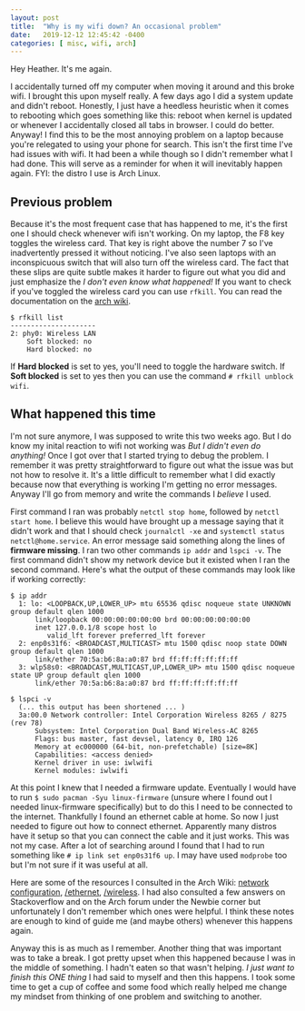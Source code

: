 ```yaml
---
layout: post
title:  "Why is my wifi down? An occasional problem"
date:   2019-12-12 12:45:42 -0400
categories: [ misc, wifi, arch]
---
```


Hey Heather. It's me again.

I accidentally turned off my computer when moving it around and this broke wifi.
I brought this upon myself really. A few days ago I did a system update and
didn't reboot. Honestly, I just have a heedless heuristic when it comes to
rebooting which goes something like this: reboot when kernel is updated or
whenever I accidentally closed all tabs in browser. I could do better. Anyway! I
find this to be the most annoying problem on a laptop because you're relegated
to using your phone for search. This isn't the first time I've had issues with
wifi. It had been a while though so I didn't remember what I had done. This will
serve as a reminder for when it will inevitably happen again. FYI: the distro I
use is Arch Linux.

## Previous problem

Because it's the most frequent case that has happened to me, it's the first one
I should check whenever wifi isn't working. On my laptop, the F8 key toggles the
wireless card. That key is right above the number 7 so I've inadvertently
pressed it without noticing. I've also seen laptops with an inconspicuous switch
that will also turn off the wireless card. The fact that these slips are quite
subtle makes it harder to figure out what you did and just emphasize the _I
don't even know what happened!_ If you want to check if you've toggled the
wireless card you can use `rfkill`. You can read the documentation on the [arch
wiki][arch-wireless-rfkill].

```
$ rfkill list
---------------------
2: phy0: Wireless LAN
	Soft blocked: no
	Hard blocked: no
```

If **Hard blocked** is set to yes, you'll need to toggle the hardware switch. If
**Soft blocked** is set to yes then you can use the command `# rfkill unblock
wifi`.

## What happened this time

I'm not sure anymore, I was supposed to write this two weeks ago. But I do know
my inital reaction to wifi not working was _But I didn't even do anything!_ Once
I got over that I started trying to debug the problem. I remember it was pretty
straightforward to figure out what the issue was but not how to resolve it.
It's a little difficult to remember what I did exactly because now that
everything is working I'm getting no error messages. Anyway I'll go from memory
and write the commands I _believe_ I used.

First command I ran was probably `netctl stop home`, followed by `netctl start
home`. I believe this would have brought up a message saying that it didn't work
and that I should check `journalctl -xe` and `systemctl status
netctl@home.service`. An error message said something along the lines of
**firmware missing**. I ran two other commands `ip addr` and `lspci -v`. The
first command didn't show my network device but it existed when I ran the second
command. Here's what the output of these commands may look like if working
correctly:

```
$ ip addr
  1: lo: <LOOPBACK,UP,LOWER_UP> mtu 65536 qdisc noqueue state UNKNOWN group default qlen 1000
      link/loopback 00:00:00:00:00:00 brd 00:00:00:00:00:00
      inet 127.0.0.1/8 scope host lo
         valid_lft forever preferred_lft forever
  2: enp0s31f6: <BROADCAST,MULTICAST> mtu 1500 qdisc noop state DOWN group default qlen 1000
      link/ether 70:5a:b6:8a:a0:87 brd ff:ff:ff:ff:ff:ff
  3: wlp58s0: <BROADCAST,MULTICAST,UP,LOWER_UP> mtu 1500 qdisc noqueue state UP group default qlen 1000
      link/ether 70:5a:b6:8a:a0:87 brd ff:ff:ff:ff:ff:ff

$ lspci -v
  (... this output has been shortened ... )
  3a:00.0 Network controller: Intel Corporation Wireless 8265 / 8275 (rev 78)
	  Subsystem: Intel Corporation Dual Band Wireless-AC 8265
	  Flags: bus master, fast devsel, latency 0, IRQ 126
	  Memory at ec000000 (64-bit, non-prefetchable) [size=8K]
	  Capabilities: <access denied>
	  Kernel driver in use: iwlwifi
	  Kernel modules: iwlwifi
```

At this point I knew that I needed a firmware update. Eventually I would have to
run `$ sudo pacman -Syu linux-firmware` (unsure where I found out I needed
linux-firmware specifically) but to do this I need to be connected to the
internet. Thankfully I found an ethernet cable at home. So now I just needed to
figure out how to connect ethernet. Apparently many distros have it setup so
that you can connect the cable and it just works. This was not my case. After a
lot of searching around I found that I had to run something like `# ip link set
enp0s31f6 up`. I may have used `modprobe` too but I'm not sure if it was useful
at all.

Here are some of the resources I consulted in the Arch Wiki: [network
configuration][arch-network-config], [/ethernet][arch-ethernet],
[/wireless][arch-wireless]. I had also consulted a few answers on Stackoverflow
and on the Arch forum under the Newbie corner but unfortunately I don't remember
which ones were helpful. I think these notes are enough to kind of guide me (and
maybe others) whenever this happens again.

Anyway this is as much as I remember. Another thing that was important was to
take a break. I got pretty upset when this happened because I was in the middle
of something. I hadn't eaten so that wasn't helping. _I just want to finish this
ONE thing_ I had said to myself and then this happens. I took some time to get a
cup of coffee and some food which really helped me change my mindset from
thinking of one problem and switching to another.

[arch-wireless-rfkill]: https://wiki.archlinux.org/index.php/Network_configuration/Wireless#Rfkill_caveat
[arch-network-config]: https://wiki.archlinux.org/index.php/Network_configuration
[arch-wireless]: https://wiki.archlinux.org/index.php/Network_configuration/Wireless
[arch-ethernet]: https://wiki.archlinux.org/index.php/Network_configuration/Ethernet
